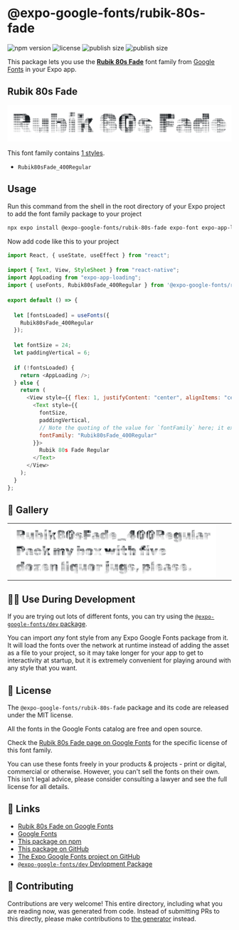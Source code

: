 # @expo-google-fonts/rubik-80s-fade

![npm version](https://flat.badgen.net/npm/v/@expo-google-fonts/rubik-80s-fade)
![license](https://flat.badgen.net/github/license/expo/google-fonts)
![publish size](https://flat.badgen.net/packagephobia/install/@expo-google-fonts/rubik-80s-fade)
![publish size](https://flat.badgen.net/packagephobia/publish/@expo-google-fonts/rubik-80s-fade)

This package lets you use the [**Rubik 80s Fade**](https://fonts.google.com/specimen/Rubik+80s+Fade) font family from [Google Fonts](https://fonts.google.com/) in your Expo app.

## Rubik 80s Fade

![Rubik 80s Fade](./font-family.png)

This font family contains [1 styles](#-gallery).

- `Rubik80sFade_400Regular`

## Usage

Run this command from the shell in the root directory of your Expo project to add the font family package to your project

```sh
npx expo install @expo-google-fonts/rubik-80s-fade expo-font expo-app-loading
```

Now add code like this to your project

```js
import React, { useState, useEffect } from "react";

import { Text, View, StyleSheet } from "react-native";
import AppLoading from "expo-app-loading";
import { useFonts, Rubik80sFade_400Regular } from '@expo-google-fonts/rubik-80s-fade';

export default () => {

  let [fontsLoaded] = useFonts({
    Rubik80sFade_400Regular
  });

  let fontSize = 24;
  let paddingVertical = 6;

  if (!fontsLoaded) {
    return <AppLoading />;
  } else {
    return (
      <View style={{ flex: 1, justifyContent: "center", alignItems: "center" }}>
        <Text style={{
          fontSize,
          paddingVertical,
          // Note the quoting of the value for `fontFamily` here; it expects a string!
          fontFamily: "Rubik80sFade_400Regular"
        }}>
          Rubik 80s Fade Regular
        </Text>
      </View>
    );
  }
};
```

## 🔡 Gallery


||||
|-|-|-|
|![Rubik80sFade_400Regular](./Rubik80sFade_400Regular.ttf.png)||||


## 👩‍💻 Use During Development

If you are trying out lots of different fonts, you can try using the [`@expo-google-fonts/dev` package](https://github.com/expo/google-fonts/tree/master/font-packages/dev#readme).

You can import _any_ font style from any Expo Google Fonts package from it. It will load the fonts over the network at runtime instead of adding the asset as a file to your project, so it may take longer for your app to get to interactivity at startup, but it is extremely convenient for playing around with any style that you want.


## 📖 License

The `@expo-google-fonts/rubik-80s-fade` package and its code are released under the MIT license.

All the fonts in the Google Fonts catalog are free and open source.

Check the [Rubik 80s Fade page on Google Fonts](https://fonts.google.com/specimen/Rubik+80s+Fade) for the specific license of this font family.

You can use these fonts freely in your products & projects - print or digital, commercial or otherwise. However, you can't sell the fonts on their own. This isn't legal advice, please consider consulting a lawyer and see the full license for all details.

## 🔗 Links

- [Rubik 80s Fade on Google Fonts](https://fonts.google.com/specimen/Rubik+80s+Fade)
- [Google Fonts](https://fonts.google.com/)
- [This package on npm](https://www.npmjs.com/package/@expo-google-fonts/rubik-80s-fade)
- [This package on GitHub](https://github.com/expo/google-fonts/tree/master/font-packages/rubik-80s-fade)
- [The Expo Google Fonts project on GitHub](https://github.com/expo/google-fonts)
- [`@expo-google-fonts/dev` Devlopment Package](https://github.com/expo/google-fonts/tree/master/font-packages/dev)

## 🤝 Contributing

Contributions are very welcome! This entire directory, including what you are reading now, was generated from code. Instead of submitting PRs to this directly, please make contributions to [the generator](https://github.com/expo/google-fonts/tree/master/packages/generator) instead.
